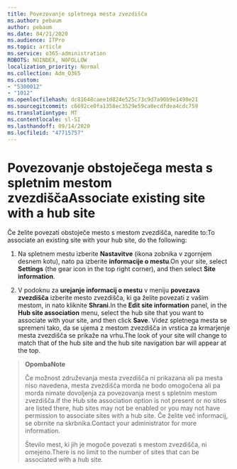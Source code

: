 ```yaml
---
title: Povezovanje spletnega mesta zvezdišča
ms.author: pebaum
author: pebaum
ms.date: 04/21/2020
ms.audience: ITPro
ms.topic: article
ms.service: o365-administration
ROBOTS: NOINDEX, NOFOLLOW
localization_priority: Normal
ms.collection: Adm_O365
ms.custom:
- "5300012"
- "1012"
ms.openlocfilehash: dc81648caee1d824e525c73c9d7a90b9e1490e21
ms.sourcegitcommit: c6692ce0fa1358ec3529e59ca0ecdfdea4cdc759
ms.translationtype: MT
ms.contentlocale: sl-SI
ms.lasthandoff: 09/14/2020
ms.locfileid: "47715757"
---
```

# <a name="associate-existing-site-with-a-hub-site"></a><span data-ttu-id="9be2b-102">Povezovanje obstoječega mesta s spletnim mestom zvezdišča</span><span class="sxs-lookup"><span data-stu-id="9be2b-102">Associate existing site with a hub site</span></span>

<span data-ttu-id="9be2b-103">Če želite povezati obstoječe mesto s mestom zvezdišča, naredite to:</span><span class="sxs-lookup"><span data-stu-id="9be2b-103">To associate an existing site with your hub site, do the following:</span></span>
  
1. <span data-ttu-id="9be2b-104">Na spletnem mestu izberite **Nastavitve** (ikona zobnika v zgornjem desnem kotu), nato pa izberite **informacije o mestu**.</span><span class="sxs-lookup"><span data-stu-id="9be2b-104">On your site, select **Settings** (the gear icon in the top right corner), and then select **Site information**.</span></span>

2. <span data-ttu-id="9be2b-105">V podoknu za **urejanje informacij o mestu** v meniju **povezava zvezdišča** izberite mesto zvezdišča, ki ga želite povezati z vašim mestom, in nato kliknite **Shrani**.</span><span class="sxs-lookup"><span data-stu-id="9be2b-105">In the **Edit site information** panel, in the **Hub site association** menu, select the hub site that you want to associate with your site, and then click **Save**.</span></span> <span data-ttu-id="9be2b-106">Videz spletnega mesta se spremeni tako, da se ujema z mestom zvezdišča in vrstica za krmarjenje mesta zvezdišča se prikaže na vrhu.</span><span class="sxs-lookup"><span data-stu-id="9be2b-106">The look of your site will change to match that of the hub site and the hub site navigation bar will appear at the top.</span></span>

><span data-ttu-id="9be2b-107">**Opomba**</span><span class="sxs-lookup"><span data-stu-id="9be2b-107">**Note**</span></span>
>
><span data-ttu-id="9be2b-108">Če možnost združevanja mesta zvezdišča ni prikazana ali pa mesta niso navedena, mesta zvezdišča morda ne bodo omogočena ali pa morda nimate dovoljenja za povezovanja mest s spletnim mestom zvezdišča.</span><span class="sxs-lookup"><span data-stu-id="9be2b-108">If the Hub site association option is not present or no sites are listed there, hub sites may not be enabled or you may not have permission to associate sites with a hub site.</span></span> <span data-ttu-id="9be2b-109">Če želite več informacij, se obrnite na skrbnika.</span><span class="sxs-lookup"><span data-stu-id="9be2b-109">Contact your administrator for more information.</span></span>
>
><span data-ttu-id="9be2b-110">Število mest, ki jih je mogoče povezati s mestom zvezdišča, ni omejeno.</span><span class="sxs-lookup"><span data-stu-id="9be2b-110">There is no limit to the number of sites that can be associated with a hub site.</span></span>
  